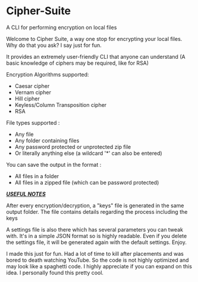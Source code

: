 # Cipher-Suite
A CLI for performing encryption on local files

<p>Welcome to Cipher Suite, a way one stop for encrypting your local files. Why do that you ask? I say just for fun.</p>

<p>It provides an extremely user-friendly CLI that anyone can understand (A basic knowledge of ciphers may be required, like for RSA) </p>

<p>Encryption Algorithms supported: <br>
  <ul>
    <li>Caesar cipher</li>
    <li>Vernam cipher</li>
    <li>Hill cipher</li>
    <li>Keyless/Column Transposition cipher</li>
    <li>RSA</li>
  </ul>
</p>

<p>File types supported : <br>
  <ul>
    <li>Any file </li>
    <li>Any folder containing files </li>
    <li>Any password protected or unprotected zip file</li>
    <li>Or literally anything else (a wildcard '*' can also be entered) </li>
  </ul>
</p>

<p>You can save the output in the format :
  <ul>
    <li>All files in a folder</li>
    <li>All files in a zipped file (which can be password protected) </li>
  </ul>
</p>

<b><i><u>USEFUL NOTES</u></i></b>
<p>After every encryption/decryption, a "keys" file is generated in the same output folder. The file contains details regarding the process including the keys</p>
<p>A settings file is also there which has several parameters you can tweak with. It's in a simple JSON format so is highly readable. Even if you delete the settings file, it will be generated again with the default settings. Enjoy.</p>

<p>I made this just for fun. Had a lot of time to kill after placements and was bored to death watching YouTube. So the code is not highly optimized and may look like a spaghetti code. I highly appreciate if you can expand on this idea. I personally found this pretty cool.</p>
